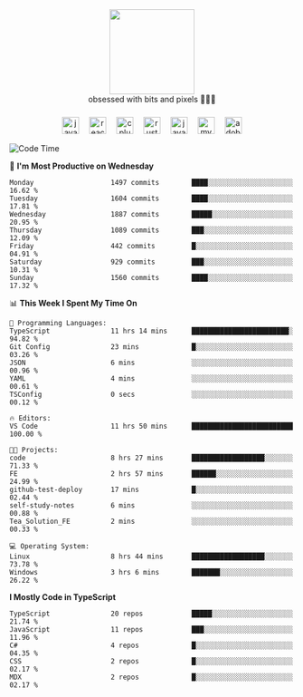 


  <div align="center">
    
   <img src = "https://i.postimg.cc/W1R4TF4j/d6kpuve-c97567cf-518b-4b86-a271-5c89d88d22f7.gif"  width=150px height=150px />
 </div>

<div align="center">
  obsessed with bits and pixels 🧑‍💻🎨
</div>

  ###
<div align="center">
 <img src="https://cdn.jsdelivr.net/gh/devicons/devicon/icons/javascript/javascript-original.svg" height="30" alt="javascript logo"  />
  <img width="10" />
  <img src="https://cdn.jsdelivr.net/gh/devicons/devicon/icons/react/react-original.svg" height="30" alt="react logo"  />
  <img width="10" />
   <!--<img src="https://cdn.jsdelivr.net/gh/devicons/devicon/icons/nodejs/nodejs-original.svg" height="30" alt="nodejs logo"  />
  <img width="10" />
 <img src="https://cdn.jsdelivr.net/gh/devicons/devicon/icons/flutter/flutter-original.svg" height="30" alt="flutter logo"  />
 <img width="10" />-->
  <img src="https://cdn.jsdelivr.net/gh/devicons/devicon/icons/cplusplus/cplusplus-original.svg" height="30" alt="cpluplus logo"  />
  <img width="10" />
    <img src="https://cdn.jsdelivr.net/gh/devicons/devicon/icons/rust/rust-original.svg" height="30" alt="rust logo"  />
  <img width="10" />
  <img src="https://cdn.jsdelivr.net/gh/devicons/devicon/icons/java/java-original.svg" height="30" alt="java logo"  />
  <img width="10" />
  <img src="https://skillicons.dev/icons?i=mysql" height="30" alt="mysql logo"  />
  <img width="10" />
  <img src="https://skillicons.dev/icons?i=pr" height="30" alt="adobepremierepro logo"  />
</div>

<!--START_SECTION:waka-->
![Code Time](http://img.shields.io/badge/Code%20Time-2%2C407%20hrs%2052%20mins-blue)

📅 **I'm Most Productive on Wednesday** 

```text
Monday                   1497 commits        ████░░░░░░░░░░░░░░░░░░░░░   16.62 % 
Tuesday                  1604 commits        ████░░░░░░░░░░░░░░░░░░░░░   17.81 % 
Wednesday                1887 commits        █████░░░░░░░░░░░░░░░░░░░░   20.95 % 
Thursday                 1089 commits        ███░░░░░░░░░░░░░░░░░░░░░░   12.09 % 
Friday                   442 commits         █░░░░░░░░░░░░░░░░░░░░░░░░   04.91 % 
Saturday                 929 commits         ███░░░░░░░░░░░░░░░░░░░░░░   10.31 % 
Sunday                   1560 commits        ████░░░░░░░░░░░░░░░░░░░░░   17.32 % 
```


📊 **This Week I Spent My Time On** 

```text
💬 Programming Languages: 
TypeScript               11 hrs 14 mins      ████████████████████████░   94.82 % 
Git Config               23 mins             █░░░░░░░░░░░░░░░░░░░░░░░░   03.26 % 
JSON                     6 mins              ░░░░░░░░░░░░░░░░░░░░░░░░░   00.96 % 
YAML                     4 mins              ░░░░░░░░░░░░░░░░░░░░░░░░░   00.61 % 
TSConfig                 0 secs              ░░░░░░░░░░░░░░░░░░░░░░░░░   00.12 % 

🔥 Editors: 
VS Code                  11 hrs 50 mins      █████████████████████████   100.00 % 

🐱‍💻 Projects: 
code                     8 hrs 27 mins       ██████████████████░░░░░░░   71.33 % 
FE                       2 hrs 57 mins       ██████░░░░░░░░░░░░░░░░░░░   24.99 % 
github-test-deploy       17 mins             █░░░░░░░░░░░░░░░░░░░░░░░░   02.44 % 
self-study-notes         6 mins              ░░░░░░░░░░░░░░░░░░░░░░░░░   00.88 % 
Tea_Solution_FE          2 mins              ░░░░░░░░░░░░░░░░░░░░░░░░░   00.33 % 

💻 Operating System: 
Linux                    8 hrs 44 mins       ██████████████████░░░░░░░   73.78 % 
Windows                  3 hrs 6 mins        ███████░░░░░░░░░░░░░░░░░░   26.22 % 
```

**I Mostly Code in TypeScript** 

```text
TypeScript               20 repos            █████░░░░░░░░░░░░░░░░░░░░   21.74 % 
JavaScript               11 repos            ███░░░░░░░░░░░░░░░░░░░░░░   11.96 % 
C#                       4 repos             █░░░░░░░░░░░░░░░░░░░░░░░░   04.35 % 
CSS                      2 repos             █░░░░░░░░░░░░░░░░░░░░░░░░   02.17 % 
MDX                      2 repos             █░░░░░░░░░░░░░░░░░░░░░░░░   02.17 % 
```




<!--END_SECTION:waka-->
